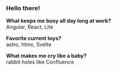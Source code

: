 <!-- @format -->

### Hello there! 
  
**What keeps me busy all day long at work?** <br/>
Angular, React, Lite

**Favorite current toys?** <br/>
astro, htmx, Svelte

**What makes me cry like a baby?** <br/>
rabbit holes like Confluence
